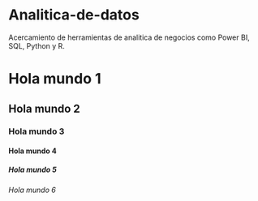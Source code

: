# Analitica-de-datos
Acercamiento  de herramientas de analitica de negocios como Power BI, SQL, Python y R.
# Hola mundo 1
## Hola mundo 2
### Hola mundo 3
#### Hola mundo 4
##### Hola mundo 5
###### Hola mundo 6
